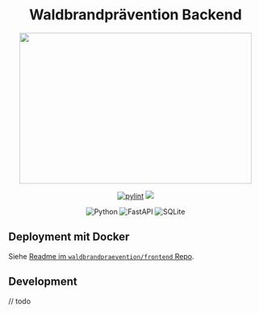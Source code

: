 <h1 align="center">Waldbrandprävention Backend</h1>
<p align="center">   
    <img width="460" height="300" src="https://bp.adriansoftware.de/logos/logo-v1.svg?ref=gh-back"> <!-- Todo make file local -->
</p>

<div align="center">

[![pylint](https://img.shields.io/github/workflow/status/waldbrandpraevention/backend/Pylint?style=for-the-badge)](https://github.com/waldbrandpraevention/backend/actions/workflows/Pylint.yml)
![](https://img.shields.io/github/commit-activity/m/waldbrandpraevention/backend?style=for-the-badge)

![Python](https://img.shields.io/badge/python-3670A0?style=for-the-badge&logo=python&logoColor=ffdd54)
![FastAPI](https://img.shields.io/badge/FastAPI-005571?style=for-the-badge&logo=fastapi)
![SQLite](https://img.shields.io/badge/sqlite-%2307405e.svg?style=for-the-badge&logo=sqlite&logoColor=white)



</div>

## Deployment mit Docker

Siehe [Readme im `waldbrandpraevention/frontend` Repo](https://github.com/waldbrandpraevention/frontend).

## Development

// todo

